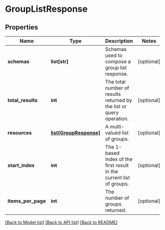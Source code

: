 # GroupListResponse

## Properties
Name | Type | Description | Notes
------------ | ------------- | ------------- | -------------
**schemas** | **list[str]** | Schemas used to compose a group list response. | [optional] 
**total_results** | **int** | The total number of results returned by the list or query operation. | [optional] 
**resources** | [**list[GroupResponse]**](GroupResponse.md) | A multi-valued list of groups. | [optional] 
**start_index** | **int** | The 1-based index of the first result in the current list of groups. | [optional] 
**items_per_page** | **int** | The number of groups returned. | [optional] 

[[Back to Model list]](../README.md#documentation-for-models) [[Back to API list]](../README.md#documentation-for-api-endpoints) [[Back to README]](../README.md)


